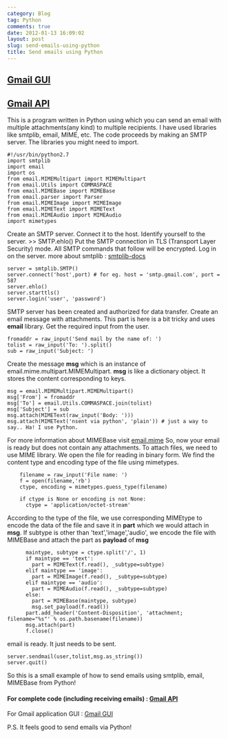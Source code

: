 ```yaml
---
category: Blog
tag: Python
comments: true
date: 2012-01-13 16:09:02
layout: post
slug: send-emails-using-python
title: Send emails using Python
---
```


## [Gmail GUI](https://github.com/jayrambhia/Gmail-API-GUI/blob/master/gmailGUI2.py)





## [Gmail API](https://github.com/jayrambhia/Basic-Gmail-API/blob/master/Basic-gmail.py)


This is a program written in Python using which you can send an email with multiple attachments(any kind) to multiple recipients.
I have used libraries like smtplib, email, MIME, etc. The code proceeds by making an SMTP server. The libraries you might need to import.

    
    #!/usr/bin/python2.7
    import smtplib
    import email
    import os
    from email.MIMEMultipart import MIMEMultipart
    from email.Utils import COMMASPACE
    from email.MIMEBase import MIMEBase
    from email.parser import Parser
    from email.MIMEImage import MIMEImage
    from email.MIMEText import MIMEText
    from email.MIMEAudio import MIMEAudio
    import mimetypes




Create an SMTP server. Connect it to the host.
Identify yourself to the server. >> SMTP.ehlo()
Put the SMTP connection in TLS (Transport Layer Security) mode. All SMTP commands that follow will be encrypted.
Log in on the server.
more about smtplib : [smtplib-docs](http://docs.python.org/library/smtplib.html)

    
    server = smtplib.SMTP()
    server.connect('host',port) # for eg. host = 'smtp.gmail.com', port = 587
    server.ehlo()
    server.starttls()
    server.login('user', 'password')




<!-- more -->



SMTP server has been created and authorized for data transfer.
Create an email message with attachments. This part is here is a bit tricky and uses **email** library.
Get the required input from the user.

    
    fromaddr = raw_input('Send mail by the name of: ')
    tolist = raw_input('To: ').split()
    sub = raw_input('Subject: ')




Create the message **msg** which is an instance of email.mime.multipart.MIMEMultipart.
**msg** is like a dictionary object. It stores the content corresponding to keys.

    
    msg = email.MIMEMultipart.MIMEMultipart()
    msg['From'] = fromaddr
    msg['To'] = email.Utils.COMMASPACE.join(tolist)
    msg['Subject'] = sub
    msg.attach(MIMEText(raw_input('Body: ')))
    msg.attach(MIMEText('nsent via python', 'plain')) # just a way to say.. Ha! I use Python.




For more information about MIMEBase visit [email.mime](http://docs.python.org/library/email.mime.html)
So, now your email is ready but does not contain any attachments. To attach files, we need to use MIME library.
We open the file for reading in binary form. We find the content type and encoding type of the file using mimetypes.

    
        filename = raw_input('File name: ')
        f = open(filename,'rb')
        ctype, encoding = mimetypes.guess_type(filename)
    
        if ctype is None or encoding is not None:
          ctype = 'application/octet-stream'




According to the type of the file, we use corresponding MIMEtype to encode the data of the file and save it in **part** which we would attach in **msg**. If subtype is other than 'text','image','audio', we encode the file with MIMEBase and attach the part as **payload** of **msg**

    
          maintype, subtype = ctype.split('/', 1)
          if maintype == 'text':
            part = MIMEText(f.read(), _subtype=subtype)
          elif maintype == 'image':
            part = MIMEImage(f.read(), _subtype=subtype)
          elif maintype == 'audio':
            part = MIMEAudio(f.read(), _subtype=subtype)
          else:
            part = MIMEBase(maintype, subtype)
            msg.set_payload(f.read())
          part.add_header('Content-Disposition', 'attachment; filename="%s"' % os.path.basename(filename))
          msg.attach(part)
          f.close()




email is ready. It just needs to be sent.

    
    server.sendmail(user,tolist,msg.as_string())
    server.quit()




So this is a small example of how to send emails using smtplib, email, MIMEBase from Python!


#### For complete code (including receiving emails) : [Gmail API](https://github.com/jayrambhia/Basic-Gmail-API/blob/master/Basic-gmail.py)
For Gmail application GUI : [Gmail GUI](https://github.com/jayrambhia/Gmail-API-GUI/blob/master/gmailGUI2.py)


P.S. It feels good to send emails via Python!


## 
